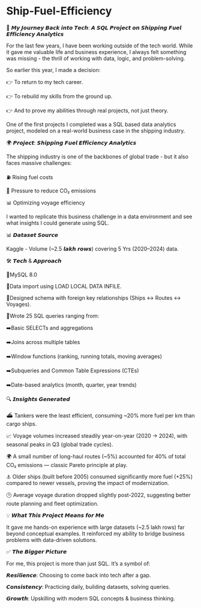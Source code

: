 # Ship-Fuel-Efficiency

🚀 𝙈𝙮 𝙅𝙤𝙪𝙧𝙣𝙚𝙮 𝘽𝙖𝙘𝙠 𝙞𝙣𝙩𝙤 𝙏𝙚𝙘𝙝: 𝘼 𝙎𝙌𝙇 𝙋𝙧𝙤𝙟𝙚𝙘𝙩 𝙤𝙣 𝙎𝙝𝙞𝙥𝙥𝙞𝙣𝙜 𝙁𝙪𝙚𝙡 𝙀𝙛𝙛𝙞𝙘𝙞𝙚𝙣𝙘𝙮 𝘼𝙣𝙖𝙡𝙮𝙩𝙞𝙘𝙨

For the last few years, I have been working outside of the tech world. While it gave me valuable life and business experience, I always felt something was missing - the thrill of working with data, logic, and problem-solving.

So earlier this year, I made a decision:

 👉 To return to my tech career.
 
 👉 To rebuild my skills from the ground up.
 
 👉 And to prove my abilities through real projects, not just theory.

One of the first projects I completed was a SQL based data analytics project, modeled on a real-world business case in the shipping industry.

🌍 𝙋𝙧𝙤𝙟𝙚𝙘𝙩: 𝙎𝙝𝙞𝙥𝙥𝙞𝙣𝙜 𝙁𝙪𝙚𝙡 𝙀𝙛𝙛𝙞𝙘𝙞𝙚𝙣𝙘𝙮 𝘼𝙣𝙖𝙡𝙮𝙩𝙞𝙘𝙨

The shipping industry is one of the backbones of global trade - but it also faces massive challenges:

⛽ Rising fuel costs 

🌱 Pressure to reduce CO₂ emissions 

📊 Optimizing voyage efficiency 

I wanted to replicate this business challenge in a data environment and see what insights I could generate using SQL.

📊 𝘿𝙖𝙩𝙖𝙨𝙚𝙩 𝙎𝙤𝙪𝙧𝙘𝙚

Kaggle - Volume (~2.5 𝙡𝙖𝙠𝙝 𝙧𝙤𝙬𝙨) covering 5 Yrs (2020–2024) data.

🛠 𝙏𝙚𝙘𝙝 & 𝘼𝙥𝙥𝙧𝙤𝙖𝙘𝙝

📌MySQL 8.0 

📌Data import using LOAD LOCAL DATA INFILE.

📌Designed schema with foreign key relationships (Ships ↔ Routes ↔ Voyages).

📌Wrote 25 SQL queries ranging from:

➡️Basic SELECTs and aggregations

➡️Joins across multiple tables

➡️Window functions (ranking, running totals, moving averages)

➡️Subqueries and Common Table Expressions (CTEs)

➡️Date-based analytics (month, quarter, year trends)

🔍 𝙄𝙣𝙨𝙞𝙜𝙝𝙩𝙨 𝙂𝙚𝙣𝙚𝙧𝙖𝙩𝙚𝙙

⛴ Tankers were the least efficient, consuming ~20% more fuel per km than cargo ships.

📈 Voyage volumes increased steadily year-on-year (2020 → 2024), with seasonal peaks in Q3 (global trade cycles).

🌍 A small number of long-haul routes (~5%) accounted for 40% of total CO₂ emissions — classic Pareto principle at play.

⚓ Older ships (built before 2005) consumed significantly more fuel (+25%) compared to newer vessels, proving the impact of modernization.

🕒 Average voyage duration dropped slightly post-2022, suggesting better route planning and fleet optimization.

💡 𝙒𝙝𝙖𝙩 𝙏𝙝𝙞𝙨 𝙋𝙧𝙤𝙟𝙚𝙘𝙩 𝙈𝙚𝙖𝙣𝙨 𝙛𝙤𝙧 𝙈𝙚

It gave me hands-on experience with large datasets (~2.5 lakh rows) far beyond conceptual examples. It reinforced my ability to bridge business problems with data-driven solutions.

✅ 𝙏𝙝𝙚 𝘽𝙞𝙜𝙜𝙚𝙧 𝙋𝙞𝙘𝙩𝙪𝙧𝙚

For me, this project is more than just SQL. It’s a symbol of:

𝙍𝙚𝙨𝙞𝙡𝙞𝙚𝙣𝙘𝙚: Choosing to come back into tech after a gap.

𝘾𝙤𝙣𝙨𝙞𝙨𝙩𝙚𝙣𝙘𝙮: Practicing daily, building datasets, solving queries.

𝙂𝙧𝙤𝙬𝙩𝙝: Upskilling with modern SQL concepts & business thinking.
